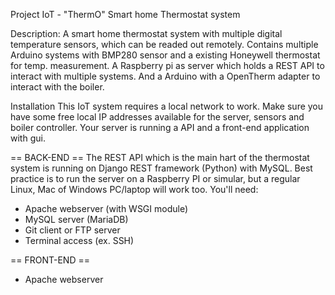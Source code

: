 Project IoT - "ThermO" 
Smart home Thermostat system

Description:
A smart home thermostat system with multiple digital temperature sensors, which can be readed out remotely. 
Contains multiple Arduino systems with BMP280 sensor and a existing Honeywell thermostat for temp. measurement. 
A Raspberry pi as server which holds a REST API to interact with multiple systems.
And a Arduino with a OpenTherm adapter to interact with the boiler. 

Installation
This IoT system requires a local network to work. 
Make sure you have some free local IP addresses available for the server, sensors and boiler controller.
Your server is running a API and a front-end application with gui. 

== BACK-END ==
The REST API which is the main hart of the thermostat system is running on Django REST framework (Python) with MySQL.
Best practice is to run the server on a Raspberry PI or simular, but a regular Linux, Mac of Windows PC/laptop will work too.
You'll need:

- Apache webserver (with WSGI module)
- MySQL server (MariaDB)
- Git client or FTP server
- Terminal access (ex. SSH)

== FRONT-END == 
- Apache webserver
